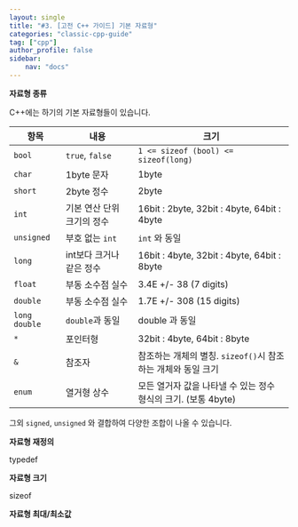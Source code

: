 ```yaml
---
layout: single
title: "#3. [고전 C++ 가이드] 기본 자료형"
categories: "classic-cpp-guide"
tag: ["cpp"]
author_profile: false
sidebar: 
    nav: "docs"
---
```


**자료형 종류**

C++에는 하기의 기본 자료형들이 있습니다. 

|항목|내용|크기|
|--|--|--|
|`bool`|`true`, `false`|`1 <= sizeof (bool) <= sizeof(long)`|
|`char`|1byte 문자| 1byte|
|`short`|2byte 정수| 2byte|
|`int`|기본 연산 단위 크기의 정수|16bit : 2byte, 32bit : 4byte, 64bit : 4byte|
|`unsigned`|부호 없는 `int`|`int` 와 동일|
|`long`|int보다 크거나 같은 정수|16bit : 4byte, 32bit : 4byte, 64bit : 8byte|
|`float`|부동 소수점 실수|3.4E +/- 38 (7 digits)|
|`double`|부동 소수점 실수|1.7E +/- 308 (15 digits)|
|`long double`|`double`과 동일|double 과 동일|
|`*`|포인터형|32bit : 4byte, 64bit : 8byte|
|`&`|참조자|참조하는 개체의 별칭. `sizeof()`시 참조하는 개체와 동일 크기|
|`enum`|열거형 상수|모든 열거자 값을 나타낼 수 있는 정수 형식의 크기. (보통 4byte)|

그외 `signed`, `unsigned` 와 결합하여 다양한 조합이 나올 수 있습니다.

**자료형 재정의**

typedef

**자료형 크기**

sizeof

**자료형 최대/최소값**

